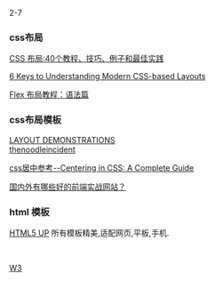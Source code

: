 
2-7
### css布局

[CSS 布局:40个教程、技巧、例子和最佳实践](https://coolshell.cn/articles/6840.html)  

[6 Keys to Understanding Modern CSS-based Layouts](https://snook.ca/archives/html_and_css/six_keys_to_understanding_css_layouts/)  

[Flex 布局教程：语法篇](http://www.ruanyifeng.com/blog/2015/07/flex-grammar.html)  


### css布局模板

[LAYOUT DEMONSTRATIONS](http://www.cssplay.co.uk/layouts/)  
[thenoodleincident](http://www.thenoodleincident.com/tutorials/box_lesson/boxes.html)  


[css居中参考--Centering in CSS: A Complete Guide](https://css-tricks.com/centering-css-complete-guide/)  

[国内外有哪些好的前端实战网站？](https://www.zhihu.com/question/21034316)  


### html 模板
[HTML5 UP](https://html5up.net/) 
所有模板精美,适配网页,平板,手机. 

[](https://www.squarespace.com/templates)  
[](https://themeforest.net/)  


[W3](https://w3layouts.com/)  

[](http://www.templatesy.com/)  

[](http://www.uemo.net/)  






